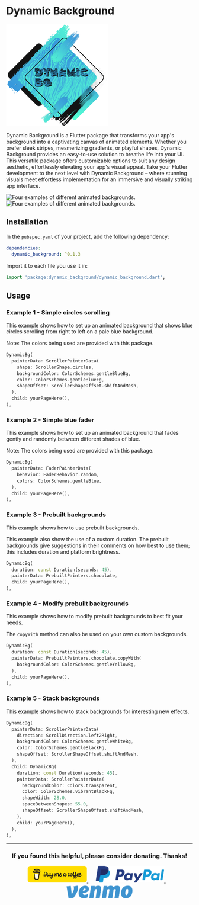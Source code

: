 # Dynamic Background

<img src="https://raw.githubusercontent.com/babincc/flutter_workshop/master/packages/resources/logos/dynamic_background_logo.png" alt="A blue and black logo for Dynamic BG" width="275">

Dynamic Background is a Flutter package that transforms your app's background into a captivating canvas of animated elements. Whether you prefer sleek stripes, mesmerizing gradients, or playful shapes, Dynamic Background provides an easy-to-use solution to breathe life into your UI. This versatile package offers customizable options to suit any design aesthetic, effortlessly elevating your app's visual appeal. Take your Flutter development to the next level with Dynamic Background – where stunning visuals meet effortless implementation for an immersive and visually striking app interface.

<img src="https://raw.githubusercontent.com/babincc/flutter_workshop/master/packages/resources/demos/dynamic_background_demo_1.gif" alt="Four examples of different animated backgrounds." width="650">

<img src="https://raw.githubusercontent.com/babincc/flutter_workshop/master/packages/resources/demos/dynamic_background_demo_2.gif" alt="Four examples of different animated backgrounds." width="650">

## Installation

In the `pubspec.yaml` of your project, add the following dependency:

```yaml
dependencies:
  dynamic_background: ^0.1.3
```

Import it to each file you use it in:

```dart
import 'package:dynamic_background/dynamic_background.dart';
```

## Usage

### Example 1 - Simple circles scrolling

This example shows how to set up an animated background that shows blue circles scrolling from right to left on a pale blue background.

Note: The colors being used are provided with this package.

```dart
DynamicBg(
  painterData: ScrollerPainterData(
    shape: ScrollerShape.circles,
    backgroundColor: ColorSchemes.gentleBlueBg,
    color: ColorSchemes.gentleBlueFg,
    shapeOffset: ScrollerShapeOffset.shiftAndMesh,
  ),
  child: yourPageHere(),
),
```

### Example 2 - Simple blue fader

This example shows how to set up an animated background that fades gently and randomly between different shades of blue.

Note: The colors being used are provided with this package.

```dart
DynamicBg(
  painterData: FaderPainterData(
    behavior: FaderBehavior.random,
    colors: ColorSchemes.gentleBlue,
  ),
  child: yourPageHere(),
),
```

### Example 3 - Prebuilt backgrounds

This example shows how to use prebuilt backgrounds.

This example also show the use of a custom duration. The prebuilt backgrounds give suggestions in their comments on how best to use them; this includes duration and platform brightness.

```dart
DynamicBg(
  duration: const Duration(seconds: 45),
  painterData: PrebuiltPainters.chocolate,
  child: yourPageHere(),
),
```

### Example 4 - Modify prebuilt backgrounds

This example shows how to modify prebuilt backgrounds to best fit your needs.

The `copyWith` method can also be used on your own custom backgrounds.

```dart
DynamicBg(
  duration: const Duration(seconds: 45),
  painterData: PrebuiltPainters.chocolate.copyWith(
    backgroundColor: ColorSchemes.gentleYellowBg,
  ),
  child: yourPageHere(),
),
```

### Example 5 - Stack backgrounds

This example shows how to stack backgrounds for interesting new effects.

```dart
DynamicBg(
  painterData: ScrollerPainterData(
    direction: ScrollDirection.left2Right,
    backgroundColor: ColorSchemes.gentleWhiteBg,
    color: ColorSchemes.gentleBlackFg,
    shapeOffset: ScrollerShapeOffset.shiftAndMesh,
  ),
  child: DynamicBg(
    duration: const Duration(seconds: 45),
    painterData: ScrollerPainterData(
      backgroundColor: Colors.transparent,
      color: ColorSchemes.vibrantBlackFg,
      shapeWidth: 28.0,
      spaceBetweenShapes: 55.0,
      shapeOffset: ScrollerShapeOffset.shiftAndMesh,
    ),
    child: yourPageHere(),
  ),
),
```

<hr>

<h3 align="center">If you found this helpful, please consider donating. Thanks!</h3>
<p align="center">
  <a href="https://www.buymeacoffee.com/babincc" target="_blank">
    <img src="https://raw.githubusercontent.com/babincc/flutter_workshop/master/packages/resources/donate_icons/buy_me_a_coffee_logo.png" alt="buy me a coffee" height="45">
  </a>
  &nbsp;&nbsp;&nbsp;&nbsp;
  <a href="https://paypal.me/cssbabin" target="_blank">
    <img src="https://raw.githubusercontent.com/babincc/flutter_workshop/master/packages/resources/donate_icons/pay_pal_logo.png" alt="paypal" height="45">
  </a>
  &nbsp;&nbsp;&nbsp;&nbsp;
  <a href="https://venmo.com/u/babincc" target="_blank">
    <img src="https://raw.githubusercontent.com/babincc/flutter_workshop/master/packages/resources/donate_icons/venmo_logo.png" alt="venmo" height="45">
  </a>
</p>
<br><br>
